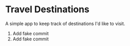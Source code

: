 # Travel Destinations

A simple app to keep track of destinations I'd like to visit.

1. Add fake commit
2. Add fake commit
